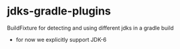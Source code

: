 # jdks-gradle-plugins

BuildFixture for detecting and using different jdks in a gradle build

- for now we explicitly support JDK-6
